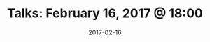 ---
title:  "Talks: February 16, 2017 @ 18:00"
date:   2017-02-16
meetup_id: "237541294"
meetup_url: "https://www.meetup.com/CocoaHeads-Montreal/events/237541294/"
venue_name: "WeWork"
venue_address: "3 Place Ville-Marie, Suite 400, Montréal, QC"
venue_address_map_url: "https://maps.google.com/maps?f=q&hl=en&q=3+Place+Ville-Marie%2C+Suite+400%2C+Montréal%2C+QC%2C+ca"
speakers:
  - name: "Ehsan Rezaie"
    title: "Realm Mobile Platform: Cloud Persistence The Easy Way"
    twitter: ewerx
---